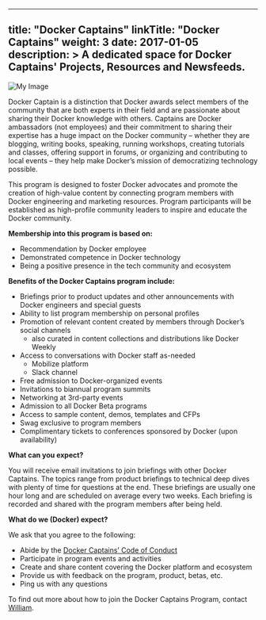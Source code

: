 
---
title: "Docker Captains"
linkTitle: "Docker Captains"
weight: 3
date: 2017-01-05
description: >
 A dedicated space for Docker Captains' Projects, Resources and Newsfeeds.
---

![My Image](../images/logos/mycaptains.jpg)

Docker Captain is a distinction that Docker awards select members of the community that are both experts in their field and are passionate about sharing their Docker knowledge with others. Captains are Docker ambassadors (not employees) and their commitment to sharing their expertise has a huge impact on the Docker community – whether they are blogging, writing books, speaking, running workshops, creating tutorials and classes, offering support in forums, or organizing and contributing to local events – they help make Docker’s mission of democratizing technology possible.

This program is designed to foster Docker advocates and promote the creation of high-value content by connecting program members with Docker engineering and marketing resources. Program participants will be established as high-profile community leaders to inspire and educate the Docker community.

**Membership into this program is based on:**

* Recommendation by Docker employee
* Demonstrated competence in Docker technology
* Being a positive presence in the tech community and ecosystem

**Benefits of the Docker Captains program include:**

* Briefings prior to product updates and other announcements with Docker engineers and special guests
* Ability to list program membership on personal profiles
* Promotion of relevant content created by members through Docker’s social channels 
  * also curated in content collections and distributions like Docker Weekly
* Access to conversations with Docker staff as-needed
  * Mobilize platform
  * Slack channel
* Free admission to Docker-organized events
* Invitations to biannual program summits
* Networking at 3rd-party events 
* Admission to all Docker Beta programs
* Access to sample content, demos, templates and CFPs
* Swag exclusive to program members
* Complimentary tickets to conferences sponsored by Docker (upon availability)

**What can you expect?**

You will receive email invitations to join briefings with other Docker Captains. The topics range from product briefings to technical deep dives with plenty of time for questions at the end. These briefings are usually one hour long and are scheduled on average every two weeks. Each briefing is recorded and shared with the program members after being held.

**What do we (Docker) expect?**

We ask that you agree to the following:

* Abide by the [Docker Captains’ Code of Conduct](../blob/master/code-of-conduct.md)
* Participate in program events and activities
* Create and share content covering the Docker platform and ecosystem
* Provide us with feedback on the program, product, betas, etc.
* Ping us with any questions



To find out more about how to join the Docker Captains Program, contact [William](william.quiviger@docker.com).
